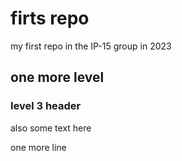 # firts repo

my first repo in the IP-15 group in 2023

## one more level

### level 3 header

also some text here

one more line